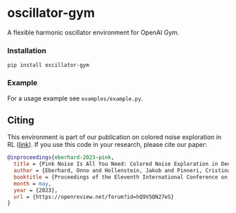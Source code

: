 # oscillator-gym
A flexible harmonic oscillator environment for OpenAI Gym.

### Installation
```
pip install oscillator-gym
```

### Example
For a usage example see `examples/example.py`.

## Citing
This environment is part of our publication on colored noise exploration in RL ([link](https://openreview.net/forum?id=hQ9V5QN27eS)).
If you use this code in your research, please cite our paper:
```bibtex
@inproceedings{eberhard-2023-pink,
  title = {Pink Noise Is All You Need: Colored Noise Exploration in Deep Reinforcement Learning},
  author = {Eberhard, Onno and Hollenstein, Jakob and Pinneri, Cristina and Martius, Georg},
  booktitle = {Proceedings of the Eleventh International Conference on Learning Representations (ICLR 2023)},
  month = may,
  year = {2023},
  url = {https://openreview.net/forum?id=hQ9V5QN27eS}
}
```
